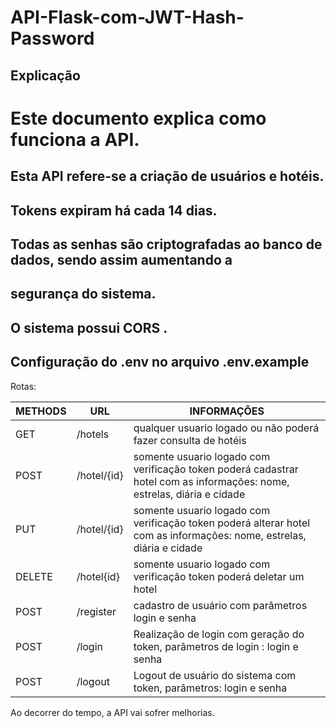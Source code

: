 # API-Flask-com-JWT-Hash-Password 

## Explicação
#
# Este documento explica como funciona a API.

## Esta API refere-se a criação de usuários e hotéis.

## Tokens expiram há cada 14 dias.

## Todas as senhas são criptografadas ao banco de dados, sendo assim aumentando a 

## segurança do sistema.

## O sistema possui CORS .

## Configuração do .env no arquivo .env.example


Rotas:

METHODS | URL | INFORMAÇÕES
--------- | ------ | -------
GET | /hotels | qualquer usuario logado ou não poderá fazer consulta de hotéis
POST | /hotel/{id} | somente usuario logado com verificação token poderá cadastrar hotel com as informações: nome, estrelas, diária e cidade
PUT | /hotel/{id}| somente usuario logado com verificação token poderá alterar hotel com as informações: nome, estrelas, diária e cidade
DELETE |/hotel{id} | somente usuario logado com verificação token poderá deletar um hotel
POST | /register | cadastro de usuário com parâmetros login e senha
POST | /login | Realização de login com geração do token, parâmetros de login : login e senha
POST | /logout | Logout de usuário do sistema com token, parâmetros: login e senha

Ao decorrer do tempo, a API vai sofrer melhorias.


